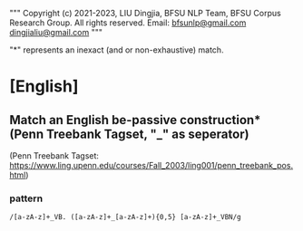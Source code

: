 """
Copyright (c) 2021-2023, LIU Dingjia, BFSU NLP Team, BFSU Corpus Research Group.
All rights reserved.
Email:
bfsunlp@gmail.com
dingjialiu@gmail.com
"""

"*" represents an inexact (and or non-exhaustive) match.

# [English]
## Match an English be-passive construction* (Penn Treebank Tagset, "_" as seperator) 
(Penn Treebank Tagset: https://www.ling.upenn.edu/courses/Fall_2003/ling001/penn_treebank_pos.html)
  ### pattern
    /[a-zA-z]+_VB. ([a-zA-z]+_[a-zA-z]+){0,5} [a-zA-z]+_VBN/g